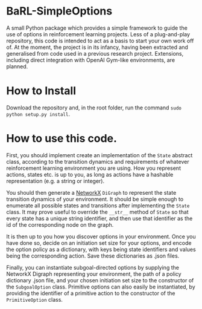 # BaRL-SimpleOptions
A small Python package which provides a simple framework to guide the use of options in reinforcement learning projects. Less of a plug-and-play repository, this code is intended to act as a basis to start your own work off of.
At the moment, the project is in its infancy, having been extracted and generalised from code used in a previous research project.
Extensions, including direct integration with OpenAI Gym-like environments, are planned.

# How to Install
Download the repository and, in the root folder, run the command `sudo python setup.py install`.

# How to use this code.
First, you should implement create an implementation of the `State` abstract class, according to the transition dynamics and requirements of whatever reinforcement learning environment you are using. How you represent actions, states etc. is up to you, as long as actions have a hashable representation (e.g. a string or integer).

You should then generate a [NetworkX](https://networkx.github.io/) `DiGraph` to represent the state transition dynamics of your environment. It should be simple enough to enumerate all possible states and transitions after implementing the `State` class. It may prove useful to override the `__str__` method of `State` so that every state has a unique string identifier, and then use that identifier as the id of the corresponding node on the graph.

It is then up to you how you discover options in your environment. Once you have done so, decide on an initiation set size for your options, and encode the option policy as a dictionary, with keys being state identifiers and values being the corresponding action. Save these dictionaries as .json files.

Finally, you can instantiate subgoal-directed options by supplying the NetworkX Digraph representing your environment, the path of a policy dictionary .json file, and your chosen initiation set size to the constructor of the `SubgoalOption` class. Primitive options can also easily be instantiated, by providing the identifier of a primitive action to the constructor of the `PrimitiveOption` class.
